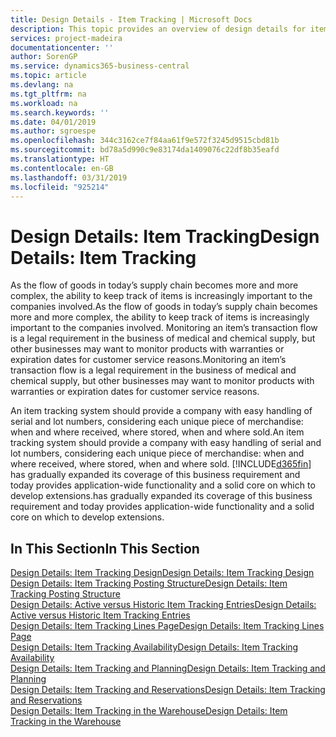 ```yaml
---
title: Design Details - Item Tracking | Microsoft Docs
description: This topic provides an overview of design details for item tracking.
services: project-madeira
documentationcenter: ''
author: SorenGP
ms.service: dynamics365-business-central
ms.topic: article
ms.devlang: na
ms.tgt_pltfrm: na
ms.workload: na
ms.search.keywords: ''
ms.date: 04/01/2019
ms.author: sgroespe
ms.openlocfilehash: 344c3162ce7f84aa61f9e572f3245d9515cbd81b
ms.sourcegitcommit: bd78a5d990c9e83174da1409076c22df8b35eafd
ms.translationtype: HT
ms.contentlocale: en-GB
ms.lasthandoff: 03/31/2019
ms.locfileid: "925214"
---
```

# <a name="design-details-item-tracking"></a><span data-ttu-id="31f4b-103">Design Details: Item Tracking</span><span class="sxs-lookup"><span data-stu-id="31f4b-103">Design Details: Item Tracking</span></span>
<span data-ttu-id="31f4b-104">As the flow of goods in today’s supply chain becomes more and more complex, the ability to keep track of items is increasingly important to the companies involved.</span><span class="sxs-lookup"><span data-stu-id="31f4b-104">As the flow of goods in today’s supply chain becomes more and more complex, the ability to keep track of items is increasingly important to the companies involved.</span></span> <span data-ttu-id="31f4b-105">Monitoring an item’s transaction flow is a legal requirement in the business of medical and chemical supply, but other businesses may want to monitor products with warranties or expiration dates for customer service reasons.</span><span class="sxs-lookup"><span data-stu-id="31f4b-105">Monitoring an item’s transaction flow is a legal requirement in the business of medical and chemical supply, but other businesses may want to monitor products with warranties or expiration dates for customer service reasons.</span></span>  

<span data-ttu-id="31f4b-106">An item tracking system should provide a company with easy handling of serial and lot numbers, considering each unique piece of merchandise: when and where received, where stored, when and where sold.</span><span class="sxs-lookup"><span data-stu-id="31f4b-106">An item tracking system should provide a company with easy handling of serial and lot numbers, considering each unique piece of merchandise: when and where received, where stored, when and where sold.</span></span> [!INCLUDE[d365fin](includes/d365fin_md.md)] <span data-ttu-id="31f4b-107">has gradually expanded its coverage of this business requirement and today provides application-wide functionality and a solid core on which to develop extensions.</span><span class="sxs-lookup"><span data-stu-id="31f4b-107">has gradually expanded its coverage of this business requirement and today provides application-wide functionality and a solid core on which to develop extensions.</span></span>  

## <a name="in-this-section"></a><span data-ttu-id="31f4b-108">In This Section</span><span class="sxs-lookup"><span data-stu-id="31f4b-108">In This Section</span></span>  
[<span data-ttu-id="31f4b-109">Design Details: Item Tracking Design</span><span class="sxs-lookup"><span data-stu-id="31f4b-109">Design Details: Item Tracking Design</span></span>](design-details-item-tracking-design.md)  
[<span data-ttu-id="31f4b-110">Design Details: Item Tracking Posting Structure</span><span class="sxs-lookup"><span data-stu-id="31f4b-110">Design Details: Item Tracking Posting Structure</span></span>](design-details-item-tracking-posting-structure.md)  
[<span data-ttu-id="31f4b-111">Design Details: Active versus Historic Item Tracking Entries</span><span class="sxs-lookup"><span data-stu-id="31f4b-111">Design Details: Active versus Historic Item Tracking Entries</span></span>](design-details-active-versus-historic-item-tracking-entries.md)  
[<span data-ttu-id="31f4b-112">Design Details: Item Tracking Lines Page</span><span class="sxs-lookup"><span data-stu-id="31f4b-112">Design Details: Item Tracking Lines Page</span></span>](design-details-item-tracking-lines-window.md)  
[<span data-ttu-id="31f4b-113">Design Details: Item Tracking Availability</span><span class="sxs-lookup"><span data-stu-id="31f4b-113">Design Details: Item Tracking Availability</span></span>](design-details-item-tracking-availability.md)  
[<span data-ttu-id="31f4b-114">Design Details: Item Tracking and Planning</span><span class="sxs-lookup"><span data-stu-id="31f4b-114">Design Details: Item Tracking and Planning</span></span>](design-details-item-tracking-and-planning.md)  
[<span data-ttu-id="31f4b-115">Design Details: Item Tracking and Reservations</span><span class="sxs-lookup"><span data-stu-id="31f4b-115">Design Details: Item Tracking and Reservations</span></span>](design-details-item-tracking-and-reservations.md)  
[<span data-ttu-id="31f4b-116">Design Details: Item Tracking in the Warehouse</span><span class="sxs-lookup"><span data-stu-id="31f4b-116">Design Details: Item Tracking in the Warehouse</span></span>](design-details-item-tracking-in-the-warehouse.md)
